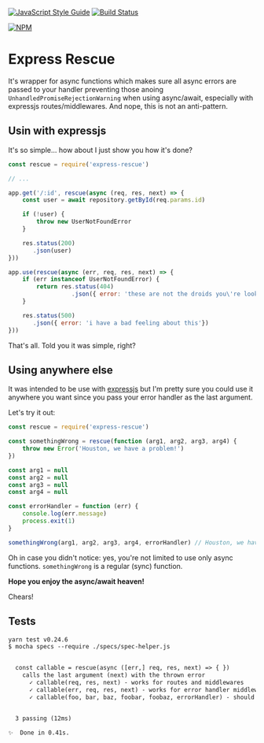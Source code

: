 [![JavaScript Style Guide](https://img.shields.io/badge/code_style-standard-brightgreen.svg)](https://standardjs.com)
[![Build Status](https://travis-ci.org/rwillians/express-rescue.svg?branch=master)](https://travis-ci.org/rwillians/express-rescue)

[![NPM](https://nodei.co/npm/express-rescue.png)](https://npmjs.org/package/express-rescue)

# Express Rescue

It's wrapper for async functions which makes sure all async errors are passed to your handler preventing those anoing `UnhandledPromiseRejectionWarning` when using async/await, especially with expressjs routes/middlewares. And nope, this is not an anti-pattern.


## Usin with expressjs

It's so simple... how about I just show you how it's done?

```js
const rescue = require('express-rescue')

// ...

app.get('/:id', rescue(async (req, res, next) => {
    const user = await repository.getById(req.params.id)

    if (!user) {
        throw new UserNotFoundError
    }

    res.status(200)
       .json(user)
}))

app.use(rescue(async (err, req, res, next) => {
    if (err instanceof UserNotFoundError) {
        return res.status(404)
                  .json({ error: 'these are not the droids you\'re looking for'})
    }

    res.status(500)
       .json({ error: 'i have a bad feeling about this'})
}))

```


That's all. Told you it was simple, right?


## Using anywhere else

It was intended to be use with [expressjs](http://expressjs.com/) but I'm pretty sure you could use it anywhere you want since you pass your error handler as the last argument.

Let's try it out:

```js
const rescue = require('express-rescue')

const somethingWrong = rescue(function (arg1, arg2, arg3, arg4) {
    throw new Error('Houston, we have a problem!')
})

const arg1 = null
const arg2 = null
const arg3 = null
const arg4 = null

const errorHandler = function (err) {
    console.log(err.message)
    process.exit(1)
}

somethingWrong(arg1, arg2, arg3, arg4, errorHandler) // Houston, we have a problem!
```

Oh in case you didn't notice: yes, you're not limited to use only async functions. `somethingWrong` is a regular (sync) function.


**Hope you enjoy the async/await heaven!**

Chears!


## Tests

```txt
yarn test v0.24.6
$ mocha specs --require ./specs/spec-helper.js


  const callable = rescue(async ([err,] req, res, next) => { })
    calls the last argument (next) with the thrown error
      ✓ callable(req, res, next) - works for routes and middlewares
      ✓ callable(err, req, res, next) - works for error handler middlewares
      ✓ callable(foo, bar, baz, foobar, foobaz, errorHandler) - should work for basically anything, since you place an error handler as the last argument


  3 passing (12ms)

✨  Done in 0.41s.
```
